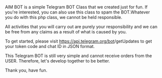 AIM BOT is a simple Telegram BOT Class that we created just for fun. If you're interested, you can also use this class to spam the BOT.Whatever you do with this php class, we cannot be held responsible.

All activities that you will carry out are purely your responsibility and we can be free from any claims as a result of what is caused by you.

To get started, please visit https://api.telegram.org/bot<Your Token Here>/getUpdates to get your token code and chat ID in JSON format.

This Telegram BOT is still very simple and cannot receive orders from the USER. Therefore, let's develop together to be better.

Thank you, have fun.